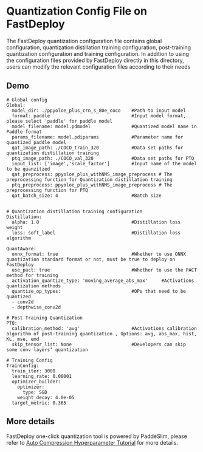 # Quantization Config File on FastDeploy

The FastDeploy quantization configuration file contains global configuration, quantization distillation training configuration, post-training quantization configuration and training configuration.
In addition to using the configuration files provided by FastDeploy directly in this directory, users can modify the relevant configuration files according to their needs

## Demo


```
# Global config
Global:
  model_dir: ./ppyoloe_plus_crn_s_80e_coco    #Path to input model
  format: paddle                              #Input model format, please select 'paddle' for paddle model
  model_filename: model.pdmodel               #Quantized model name in Paddle format
  params_filename: model.pdiparams            #Parameter name for quantized paddle model
  qat_image_path: ./COCO_train_320            #Data set paths for quantization distillation training
  ptq_image_path: ./COCO_val_320              #Data set paths for PTQ
  input_list: ['image','scale_factor']        #Input name of the model to be quanzitzed
  qat_preprocess: ppyoloe_plus_withNMS_image_preprocess # The preprocessing function for Quantization distillation training
  ptq_preprocess: ppyoloe_plus_withNMS_image_preprocess # The preprocessing function for PTQ
  qat_batch_size: 4                           #Batch size


# Quantization distillation training configuration
Distillation:
  alpha: 1.0                                  #Distillation loss weight
  loss: soft_label                            #Distillation loss algorithm

QuantAware:
  onnx_format: true                           #Whether to use ONNX quantization standard format or not, must be true to deploy on FastDeploy
  use_pact: true                              #Whether to use the PACT method for training
  activation_quantize_type: 'moving_average_abs_max'     #Activations quantization methods
  quantize_op_types:                          #OPs that need to be quantized
  - conv2d
  - depthwise_conv2d

# Post-Training Quantization
PTQ:
  calibration_method: 'avg'                   #Activations calibration algorithm of post-training quantization , Options: avg, abs_max, hist, KL, mse, emd
  skip_tensor_list: None                      #Developers can skip some conv layers‘ quantization

# Training Config
TrainConfig:
  train_iter: 3000
  learning_rate: 0.00001
  optimizer_builder:
    optimizer:
      type: SGD
    weight_decay: 4.0e-05
  target_metric: 0.365

```

## More details

FastDeploy one-click quantization tool is powered by PaddeSlim, please refer to [Auto Compression Hyperparameter Tutorial](https://github.com/PaddlePaddle/PaddleSlim/blob/develop/example/auto_compression/hyperparameter_tutorial.md) for more details.
